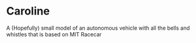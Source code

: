 # Caroline
A (Hopefully) small model of an autonomous vehicle with all the bells and whistles that is based on MIT Racecar
